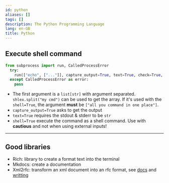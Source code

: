 ```yaml
---
id: python
aliases: []
tags: []
description: The Python Programming Language
lang: en-GB
title: Python
---
```


## Execute shell command

```python
from subprocess import run, CalledProcessError
  try:
    run(["echo", ["..."]], capture_output=True, text=True, check=True, shell=True)
  except CalledProcessError as error:
	pass
```

- The first argument is a `list[str]` with argument separated. `shlex.split("my cmd")` can be used to get the array. If it's used with the `shell=True`, the argument __must__ be `["all you command in one place"]`.
- `capture_output=True` asks to get the output
- `text=True` requires the stdout & stderr to be `str`
- `shell=True` execute the command as a shell command. Use with __cautious__ and not when using external inputs!

<hr />

## Good libraries

* Rich: library to create a format text into the terminal
* Mkdocs: create a documentation
* Xml2rfc: transform an xml document into an rfc format, see [docs](https://xml2rfc.tools.ietf.org/xml2rfc-doc.html) and [writting](https://xml2rfc.tools.ietf.org/authoring/draft-mrose-writing-rfcs.html)
